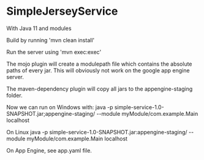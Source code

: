 # SimpleJerseyService
With Java 11 and modules

Build by running 'mvn clean install'

Run the server using 'mvn exec:exec'

The mojo plugin will create a modulepath file which contains the absolute paths of every jar. This will obviously not work on the google app engine server.

The maven-dependency plugin will copy all jars to the appengine-staging folder. 

Now we can run on Windows with:
java -p simple-service-1.0-SNAPSHOT.jar;appengine-staging/ --module myModule/com.example.Main localhost

On Linux
java -p simple-service-1.0-SNAPSHOT.jar:appengine-staging/ --module myModule/com.example.Main localhost

On App Engine, see app.yaml file.


